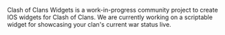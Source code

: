 Clash of Clans Widgets is a work-in-progress community project to create IOS widgets for Clash of Clans.  We are currently working on a scriptable widget for showcasing your clan's current war status live.
